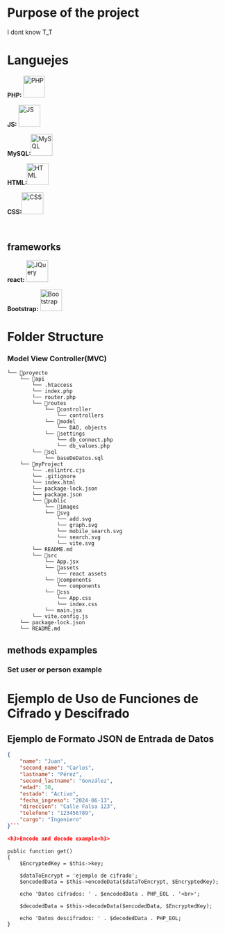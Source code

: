 <h1>Purpose of the project</h1>
<p>I dont  know T_T</p>
<h1>Languejes</h1>
<p><strong>PHP:</strong>
<img src="https://upload.wikimedia.org/wikipedia/commons/thumb/2/27/PHP-logo.svg/300px-PHP-logo.svg.png" alt="PHP" width="50"></p>
<p><strong>JS:</strong>
<img src="https://upload.wikimedia.org/wikipedia/commons/thumb/9/99/Unofficial_JavaScript_logo_2.svg/480px-Unofficial_JavaScript_logo_2.svg.png" width="50" alt="JS"></p>
<p><strong>MySQL:</strong><img src="https://upload.wikimedia.org/wikipedia/commons/thumb/5/51/Mysql.svg/75px-Mysql.svg.png" alt="MySQL" width="50"></p>
<p><strong>HTML:</strong><img src="https://upload.wikimedia.org/wikipedia/commons/thumb/6/61/HTML5_logo_and_wordmark.svg/200px-HTML5_logo_and_wordmark.svg.png?20160623125136" alt="HTML" width="50"></p>
<p><strong>CSS:</strong><img src="https://upload.wikimedia.org/wikipedia/commons/thumb/d/d5/CSS3_logo_and_wordmark.svg/200px-CSS3_logo_and_wordmark.svg.png?20160623125136" alt="CSS" width="50"></p>
<br>

<h2>frameworks</h2>
<p><strong>react:</strong> <a href="https://react.dev/" target="_blank" rel="noopener noreferrer"><img src="https://th.bing.com/th/id/OIP.33CwBYkmnMfpA9Djup22JwHaHa?rs=1&pid=ImgDetMain" alt="JQuery" width="50"></a></p>
<p><strong>Bootstrap:</strong> <a href="https://getbootstrap.com/" target="_blank" rel="noopener noreferrer"><img src="https://upload.wikimedia.org/wikipedia/commons/thumb/b/b2/Bootstrap_logo.svg/200px-Bootstrap_logo.svg.png?20160623125136" alt="Bootstrap" width="50"></a></p>

<h1>Folder Structure</h1>
<h3>Model View Controller(MVC)</h3>

```
└── 📁proyecto
    └── 📁api
        └── .htaccess
        └── index.php
        └── router.php
        └── 📁routes
            └── 📁controller
                └── controllers
            └── 📁model
                └── DAO, objects
            └── 📁settings
                └── db_connect.php
                └── db_values.php
        └── 📁sql
            └── baseDeDatos.sql
    └── 📁myProject
        └── .eslintrc.cjs
        └── .gitignore
        └── index.html
        └── package-lock.json
        └── package.json
        └── 📁public
            └── 📁images
            └── 📁svg
                └── add.svg
                └── graph.svg
                └── mobile_search.svg
                └── search.svg
                └── vite.svg
        └── README.md
        └── 📁src
            └── App.jsx
            └── 📁assets
                └── react assets
            └── 📁components
                └── components
            └── 📁css
                └── App.css
                └── index.css
            └── main.jsx
        └── vite.config.js
    └── package-lock.json
    └── README.md
```

<h2>methods expamples</h2>

<h3>Set user or person example<h3>

# Ejemplo de Uso de Funciones de Cifrado y Descifrado

## Ejemplo de Formato JSON de Entrada de Datos

```json
{
    "name": "Juan",
    "second_name": "Carlos",
    "lastname": "Pérez",
    "second_lastname": "González",
    "edad": 30,
    "estado": "Activo",
    "fecha_ingreso": "2024-06-13",
    "direccion": "Calle Falsa 123",
    "telefono": "123456789",
    "cargo": "Ingeniero"
}```

<h3>Encode and decode example<h3>

```
    public function get()
    {
        $EncryptedKey = $this->key;

        $dataToEncrypt = 'ejemplo de cifrado';
        $encodedData = $this->encodeData($dataToEncrypt, $EncryptedKey);

        echo 'Datos cifrados: ' . $encodedData . PHP_EOL . '<br>';

        $decodedData = $this->decodeData($encodedData, $EncryptedKey);

        echo 'Datos descifrados: ' . $decodedData . PHP_EOL;
    }
```

 
